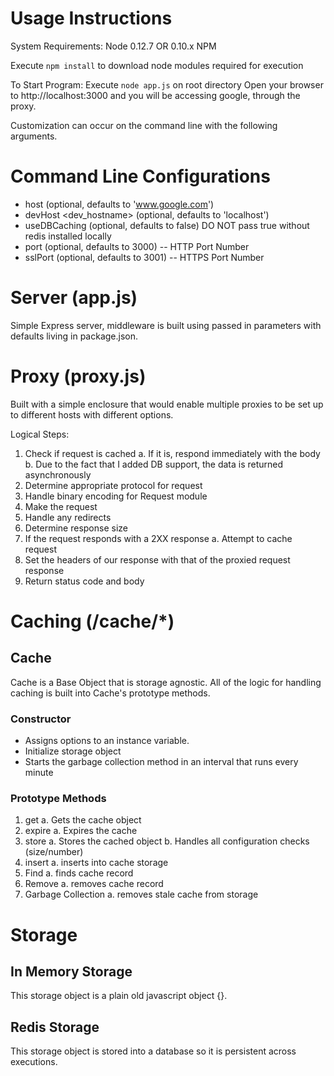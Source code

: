 # Usage Instructions
System Requirements:
Node 0.12.7 OR 0.10.x
NPM

Execute `npm install` to download node modules required for execution

To Start Program:
Execute `node app.js` on root directory
Open your browser to http://localhost:3000 and you will be accessing google, through the proxy.

Customization can occur on the command line with the following arguments.

# Command Line Configurations
* host <hostname> (optional, defaults to 'www.google.com')
* devHost <dev_hostname> (optional, defaults to 'localhost')
* useDBCaching <boolean> (optional, defaults to false) DO NOT pass true without redis installed locally
* port <number> (optional, defaults to 3000) -- HTTP Port Number
* sslPort <number> (optional, defaults to 3001) -- HTTPS Port Number

# Server (app.js)
Simple Express server, middleware is built using passed in parameters with defaults living in package.json.


# Proxy (proxy.js)
Built with a simple enclosure that would enable multiple proxies to be set up to different hosts with different options.

Logical Steps:
1. Check if request is cached
  a. If it is, respond immediately with the body
  b. Due to the fact that I added DB support, the data is returned asynchronously
2. Determine appropriate protocol for request
3. Handle binary encoding for Request module
4. Make the request
5. Handle any redirects
6. Determine response size
7. If the request responds with a 2XX response
  a. Attempt to cache request
8. Set the headers of our response with that of the proxied request response
9. Return status code and body

# Caching (/cache/*)
## Cache
Cache is a Base Object that is storage agnostic.  All of the logic for handling caching is built into Cache's prototype methods.

### Constructor
* Assigns options to an instance variable.
* Initialize storage object
* Starts the garbage collection method in an interval that runs every minute

### Prototype Methods
1. get
  a. Gets the cache object
2. expire
  a. Expires the cache
3. store
  a. Stores the cached object
  b. Handles all configuration checks (size/number)
4. insert
  a. inserts into cache storage
2. Find
  a. finds cache record
3. Remove
  a. removes cache record
4. Garbage Collection
  a. removes stale cache from storage

# Storage
## In Memory Storage
This storage object is a plain old javascript object {}.

## Redis Storage
This storage object is stored into a database so it is persistent across executions.
